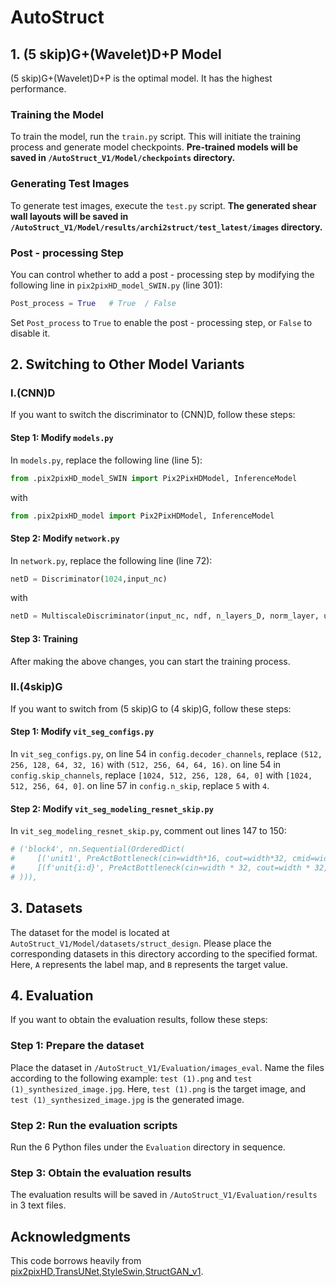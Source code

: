 # AutoStruct

## 1. (5 skip)G+(Wavelet)D+P Model
(5 skip)G+(Wavelet)D+P is the optimal model. It has the highest performance.

### Training the Model
To train the model, run the `train.py` script. This will initiate the training process and generate model checkpoints. **Pre-trained models will be saved in `/AutoStruct_V1/Model/checkpoints` directory.**

### Generating Test Images
To generate test images, execute the `test.py` script. **The generated shear wall layouts will be saved in `/AutoStruct_V1/Model/results/archi2struct/test_latest/images` directory.**
### Post - processing Step
You can control whether to add a post - processing step by modifying the following line in `pix2pixHD_model_SWIN.py` (line 301):
```python
Post_process = True   # True  / False
```
Set `Post_process` to `True` to enable the post - processing step, or `False` to disable it.

## 2. Switching to Other Model Variants

### Ⅰ.(CNN)D
If you want to switch the discriminator to (CNN)D, follow these steps:

#### Step 1: Modify `models.py`
In `models.py`, replace the following line (line 5):
```python
from .pix2pixHD_model_SWIN import Pix2PixHDModel, InferenceModel
```
with
```python
from .pix2pixHD_model import Pix2PixHDModel, InferenceModel
```

#### Step 2: Modify `network.py`
In `network.py`, replace the following line (line 72):
```python
netD = Discriminator(1024,input_nc)
```
with
```python
netD = MultiscaleDiscriminator(input_nc, ndf, n_layers_D, norm_layer, use_sigmoid, num_D, getIntermFeat)
```

#### Step 3: Training
After making the above changes, you can start the training process.

### Ⅱ.(4skip)G
If you want to switch from (5 skip)G to (4 skip)G, follow these steps:

#### Step 1: Modify `vit_seg_configs.py`
In `vit_seg_configs.py`, on line 54 in `config.decoder_channels`, replace `(512, 256, 128, 64, 32, 16)` with `(512, 256, 64, 64, 16)`.
on line 54 in `config.skip_channels`, replace `[1024, 512, 256, 128, 64, 0]` with `[1024, 512, 256, 64, 0]`.
on line 57 in `config.n_skip`, replace `5` with `4`.

#### Step 2: Modify `vit_seg_modeling_resnet_skip.py`
In `vit_seg_modeling_resnet_skip.py`, comment out lines 147 to 150:
```python
# ('block4', nn.Sequential(OrderedDict(
#     [('unit1', PreActBottleneck(cin=width*16, cout=width*32, cmid=width*16, stride=2))] +
#     [(f'unit{i:d}', PreActBottleneck(cin=width * 32, cout=width * 32, cmid=width * 8)) for i in range(2, block_units[4] + 1)],
# ))),
```

## 3. Datasets
The dataset for the model is located at `AutoStruct_V1/Model/datasets/struct_design`. Please place the corresponding datasets in this directory according to the specified format. Here, `A` represents the label map, and `B` represents the target value. 
## 4. Evaluation
If you want to obtain the evaluation results, follow these steps:

### Step 1: Prepare the dataset
Place the dataset in `/AutoStruct_V1/Evaluation/images_eval`. Name the files according to the following example: `test (1).png` and `test (1)_synthesized_image.jpg`. Here, `test (1).png` is the target image, and `test (1)_synthesized_image.jpg` is the generated image.

### Step 2: Run the evaluation scripts
Run the 6 Python files under the `Evaluation` directory in sequence.

### Step 3: Obtain the evaluation results
The evaluation results will be saved in `/AutoStruct_V1/Evaluation/results` in 3 text files.


## Acknowledgments
This code borrows heavily from [pix2pixHD](https://github.com/NVIDIA/pix2pixHD),[TransUNet](https://github.com/Beckschen/TransUNet),[StyleSwin](https://github.com/microsoft/StyleSwin),[StructGAN_v1](https://github.com/wenjie-liao/StructGAN_v1).